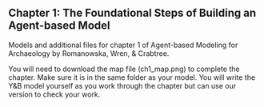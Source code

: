 ## Chapter 1: The Foundational Steps of Building an Agent-based Model 
Models and additional files for chapter 1 of Agent-based Modeling for Archaeology by Romanowska, Wren, & Crabtree. 

You will need to download the map file (ch1_map.png) to complete the chapter. Make sure it is in the same folder as your model. You will write the Y&B model yourself as you work through the chapter but can use our version to check your work. 
